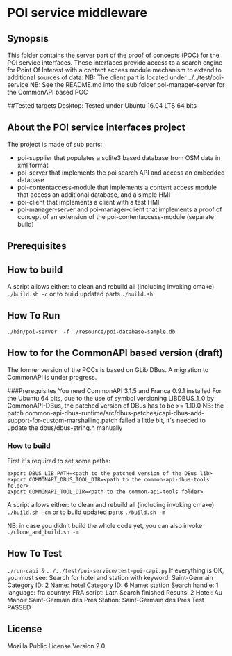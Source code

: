 # POI service middleware

## Synopsis
This folder contains the server part of the proof of concepts (POC) for the POI service interfaces. 
These interfaces provide access to a search engine for Point Of Interest with a content access module mechanism to extend to additional sources of data.
NB: The client part is located under ../../test/poi-service
NB: See the README.md into the sub folder poi-manager-server for the CommonAPI based POC

##Tested targets
Desktop: Tested under Ubuntu 16.04 LTS 64 bits
## About the POI service interfaces project
The project is made of sub parts:
- poi-supplier that populates a sqlite3 based database from OSM data in xml format
- poi-server that implements the poi search API and access an embedded database
- poi-contentaccess-module that implements a content access module that access an additional database, and a simple HMI 
- poi-client that implements a client with a test HMI 
- poi-manager-server and poi-manager-client that implements a  proof of concept of an extension of the poi-contentaccess-module (separate build)

## Prerequisites

## How to build
A script allows either:
to clean and rebuild all (including invoking cmake) 
```./build.sh -c```
or to build updated parts
```./build.sh```

## How To Run
```./bin/poi-server  -f ./resource/poi-database-sample.db```

## How to for the CommonAPI based version (draft)
The former version of the POCs is based on GLib DBus. A migration to CommonAPI is under progress. 

###Prerequisites
You need CommonAPI 3.1.5 and Franca 0.9.1 installed 
For the Ubuntu 64 bits, due to the use of symbol versioning LIBDBUS_1_0 by CommonAPI-DBus, the patched version of DBus has to be >= 1.10.0
NB: the patch common-api-dbus-runtime/src/dbus-patches/capi-dbus-add-support-for-custom-marshalling.patch failed a little bit, it's needed to update the dbus/dbus-string.h manually

### How to build
First it's required to set some paths:
```
export DBUS_LIB_PATH=<path to the patched version of the DBus lib>
export COMMONAPI_DBUS_TOOL_DIR=<path to the common-api-dbus-tools folder>
export COMMONAPI_TOOL_DIR=<path to the common-api-tools folder> 
```
A script allows either:
to clean and rebuild all (including invoking cmake) 
```./build.sh -cm```
or to build updated parts
```./build.sh -m```

NB: in case you didn't build the whole code yet, you can also invoke
```./clone_and_build.sh -m```

## How To Test
```./run-capi &```
```../../test/poi-service/test-poi-capi.py```
If everything is OK, you must see:
Search for hotel and station with keyword: Saint-Germain
Category ID: 2
Name: hotel
Category ID: 6
Name: station
Search handle: 1
language: fra
country: FRA
script: Latn
Search finished
Results: 2
Hotel: Au Manoir Saint-Germain des Prés
Station: Saint-Germain des Prés
Test PASSED


## License

Mozilla Public License Version 2.0


